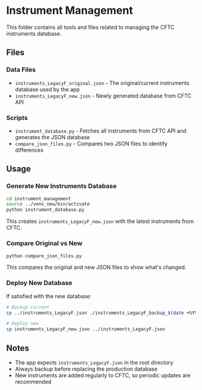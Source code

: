# Instrument Management

This folder contains all tools and files related to managing the CFTC instruments database.

## Files

### Data Files
- `instruments_LegacyF_original.json` - The original/current instruments database used by the app
- `instruments_LegacyF_new.json` - Newly generated database from CFTC API

### Scripts
- `instrument_database.py` - Fetches all instruments from CFTC API and generates the JSON database
- `compare_json_files.py` - Compares two JSON files to identify differences

## Usage

### Generate New Instruments Database
```bash
cd instrument_management
source ../venv_new/bin/activate
python instrument_database.py
```
This creates `instruments_LegacyF_new.json` with the latest instruments from CFTC.

### Compare Original vs New
```bash
python compare_json_files.py
```
This compares the original and new JSON files to show what's changed.

### Deploy New Database
If satisfied with the new database:
```bash
# Backup current
cp ../instruments_LegacyF.json ./instruments_LegacyF_backup_$(date +%Y%m%d).json

# Deploy new
cp instruments_LegacyF_new.json ../instruments_LegacyF.json
```

## Notes
- The app expects `instruments_LegacyF.json` in the root directory
- Always backup before replacing the production database
- New instruments are added regularly to CFTC, so periodic updates are recommended